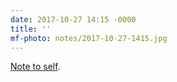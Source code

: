 ```yaml
---
date: 2017-10-27 14:15 -0000
title: ''
mf-photo: notes/2017-10-27-1415.jpg
---
```

[Note to self](https://ethanmarcotte.com/wrote/seven-into-seven/).
